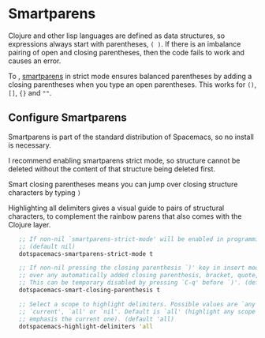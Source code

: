 # Smartparens

Clojure and other lisp languages are defined as data structures, so expressions always start with parentheses, `( )`.  If there is an imbalance pairing of open and closing parentheses, then the code fails to work and causes an error.

To , [smartparens](https://github.com/Fuco1/smartparens/wiki#getting-started) in strict mode ensures balanced parentheses by adding a closing parentheses when you type an open parentheses.  This works for `()`, `[]`, `{}` and `""`.

## Configure Smartparens

Smartparens is part of the standard distribution of Spacemacs, so no install is necessary.

I recommend enabling smartparens strict mode, so structure cannot be deleted without the content of that structure being deleted first.

Smart closing parentheses means you can jump over closing structure characters by typing `)`

Highlighting all delimiters gives a visual guide to pairs of structural characters, to complement the rainbow parens that also comes with the Clojure layer.


```clojure
   ;; If non-nil `smartparens-strict-mode' will be enabled in programming modes.
   ;; (default nil)
   dotspacemacs-smartparens-strict-mode t

   ;; If non-nil pressing the closing parenthesis `)' key in insert mode passes
   ;; over any automatically added closing parenthesis, bracket, quote, etc…
   ;; This can be temporary disabled by pressing `C-q' before `)'. (default nil)
   dotspacemacs-smart-closing-parenthesis t

   ;; Select a scope to highlight delimiters. Possible values are `any',
   ;; `current', `all' or `nil'. Default is `all' (highlight any scope and
   ;; emphasis the current one). (default 'all)
   dotspacemacs-highlight-delimiters 'all
```
